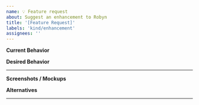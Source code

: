 ```yaml
---
name: 💡 Feature request
about: Suggest an enhancement to Robyn
title: '[Feature Request]'
labels: 'kind/enhancement'
assignees: ''
---
```


**Current Behavior**

<!-- A brief description of what the problem is. (e.g. I need to be able to...) -->

**Desired Behavior**

<!-- A brief description of the enhancement. -->

---

**Screenshots / Mockups**

<!-- Add any other context or screenshots about the feature request here. -->

**Alternatives**

<!-- A brief description of any alternative solutions or features you've considered. -->

---
